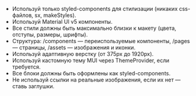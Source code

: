 <!-- Use this file to provide workspace-specific custom instructions to Copilot. For more details, visit https://code.visualstudio.com/docs/copilot/copilot-customization#_use-a-githubcopilotinstructionsmd-file -->

- Используй только styled-components для стилизации (никаких css-файлов, sx, makeStyles).
- Используй Material UI v5 компоненты.
- Все стили должны быть максимально близки к макету (цвета, отступы, размеры, шрифты).
- Структура: /components — переиспользуемые компоненты, /pages — страницы, /assets — изображения и иконки.
- Используй адаптивную верстку (от 375px до 1920px).
- Используй кастомную тему MUI через ThemeProvider, если требуется.
- Все блоки должны быть оформлены как styled-components.
- Не используй ссылки на реальные изображения, если их нет — ставь заглушки.
